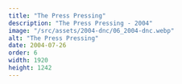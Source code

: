 ```yaml
---
title: "The Press Pressing"
description: "The Press Pressing - 2004"
image: "/src/assets/2004-dnc/06_2004-dnc.webp"
alt: "The Press Pressing"
date: 2004-07-26
order: 6
width: 1920
height: 1242
---
```

